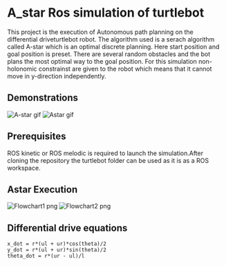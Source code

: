 # A_star Ros simulation of turtlebot

This project is the execution of Autonomous path planning on the differential driveturtlebot robot. The algorithm used is a serach algorithm called A-star which is an optimal discrete planning. Here start position and goal position is preset. There are several random obstacles and the bot plans the most optimal way to the goal position. For this simulation non-holonomic constrainst are given to the robot which means that it cannot move in y-direction independently.

## Demonstrations

![A-star gif](media/A-star.gif)
![Astar gif](media/Astar.gif)

## Prerequisites

ROS kinetic or ROS melodic is required to launch the simulation.After cloning the repository the turtlebot folder can be used as it is as a ROS workspace. 

## Astar Execution

![Flowchart1 png](media/Flowchart1.png)
![Flowchart2 png](media/Flowchart2.png)

## Differential drive equations

```
x_dot = r*(ul + ur)*cos(theta)/2
y_dot = r*(ul + ur)*sin(theta)/2
theta_dot = r*(ur - ul)/l
```
